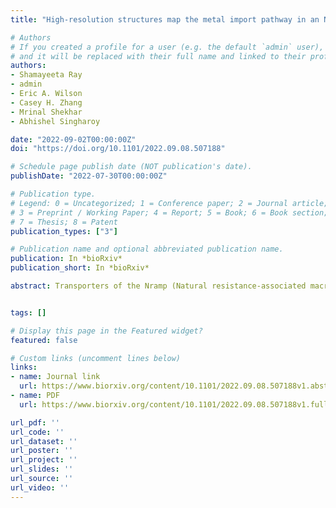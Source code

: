 ```yaml
---
title: "High-resolution structures map the metal import pathway in an Nramp transporter"

# Authors
# If you created a profile for a user (e.g. the default `admin` user), write the username (folder name) here
# and it will be replaced with their full name and linked to their profile.
authors:
- Shamayeeta Ray
- admin
- Eric A. Wilson
- Casey H. Zhang
- Mrinal Shekhar
- Abhishel Singharoy

date: "2022-09-02T00:00:00Z"
doi: "https://doi.org/10.1101/2022.09.08.507188"

# Schedule page publish date (NOT publication's date).
publishDate: "2022-07-30T00:00:00Z"

# Publication type.
# Legend: 0 = Uncategorized; 1 = Conference paper; 2 = Journal article;
# 3 = Preprint / Working Paper; 4 = Report; 5 = Book; 6 = Book section;
# 7 = Thesis; 8 = Patent
publication_types: ["3"]

# Publication name and optional abbreviated publication name.
publication: In *bioRxiv*
publication_short: In *bioRxiv*

abstract: Transporters of the Nramp (Natural resistance-associated macrophage protein) family import divalent transition metal ions into cells of most organisms. By supporting metal homeostasis, Nramps prevent disorders related to metal insufficiency or overload. Previous studies revealed that Nramps take on a LeuT fold and identified the metal-binding site. We present high- resolution structures of Deinococcus radiodurans Nramp in three stable conformations of the transport cycle revealing that global conformational changes are supported by distinct coordination geometries of its physiological substrate, Mn2+, across conformations and conserved networks of polar residues lining the inner and outer gates. A Cd2+-bound structure highlights differences in coordination geometry for Mn2+ and Cd2+. Measurements of metal binding using isothermal titration calorimetry indicate that the thermodynamic landscape for binding and transporting physiological metals like Mn2+ is different and more robust to perturbation than for transporting the toxic Cd2+ metal.


tags: []

# Display this page in the Featured widget?
featured: false

# Custom links (uncomment lines below)
links:
- name: Journal link
  url: https://www.biorxiv.org/content/10.1101/2022.09.08.507188v1.abstract
- name: PDF
  url: https://www.biorxiv.org/content/10.1101/2022.09.08.507188v1.full.pdf

url_pdf: ''
url_code: ''
url_dataset: ''
url_poster: ''
url_project: ''
url_slides: ''
url_source: ''
url_video: ''
---
```

